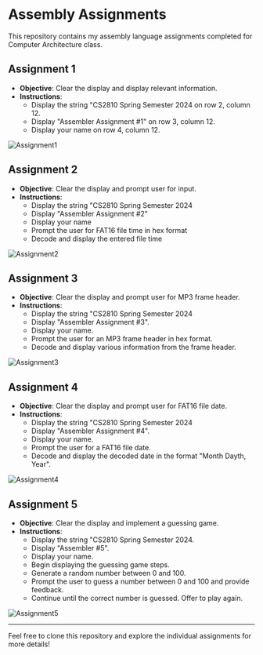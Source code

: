 # Assembly Assignments

This repository contains my assembly language assignments completed for Computer Architecture class.

## Assignment 1

- **Objective**: Clear the display and display relevant information.
- **Instructions**:
  - Display the string "CS2810 Spring Semester 2024 on row 2, column 12.
  - Display "Assembler Assignment #1" on row 3, column 12.
  - Display your name on row 4, column 12.
 
![Assignment1](https://github.com/Bradon-Barfuss/Assembly-Programs-/raw/main/Assembly%201%20Hello%20World/FirstAssignmentPicture.png)

## Assignment 2

- **Objective**: Clear the display and prompt user for input.
- **Instructions**:
  - Display the string "CS2810 Spring Semester 2024
  - Display "Assembler Assignment #2"
  - Display your name
  - Prompt the user for FAT16 file time in hex format
  - Decode and display the entered file time

![Assignment2](https://github.com/Bradon-Barfuss/Assembly-Programs-/raw/main/Assembly%202%20FAT16%20File%20time%20decoding/Fat16TimeFilePicture.png)


## Assignment 3

- **Objective**: Clear the display and prompt user for MP3 frame header.
- **Instructions**:
  - Display the string "CS2810 Spring Semester 2024
  - Display "Assembler Assignment #3".
  - Display your name.
  - Prompt the user for an MP3 frame header in hex format.
  - Decode and display various information from the frame header.

![Assignment3](https://github.com/Bradon-Barfuss/Assembly-Programs-/raw/main/Assembly%203%20MP3%20Frame%20Header%20decoding/MP3FilePicture.png)

## Assignment 4

- **Objective**: Clear the display and prompt user for FAT16 file date.
- **Instructions**:
  - Display the string "CS2810 Spring Semester 2024
  - Display "Assembler Assignment #4".
  - Display your name.
  - Prompt the user for a FAT16 file date.
  - Decode and display the decoded date in the format "Month Dayth, Year".

![Assignment4](https://github.com/Bradon-Barfuss/Assembly-Programs-/raw/main/Assembly%204%20FAT16%20File%20Date%20Decoding/DataFat16Picture.png)

## Assignment 5

- **Objective**: Clear the display and implement a guessing game.
- **Instructions**:
  - Display the string "CS2810 Spring Semester 2024.
  - Display "Assembler #5".
  - Display your name.
  - Begin displaying the guessing game steps.
  - Generate a random number between 0 and 100.
  - Prompt the user to guess a number between 0 and 100 and provide feedback.
  - Continue until the correct number is guessed. Offer to play again.

![Assignment5](https://github.com/Bradon-Barfuss/Assembly-Programs-/raw/main/Assembly%205%20Number%20Guessing%20Game/GuessingGamePicture.png)

---

Feel free to clone this repository and explore the individual assignments for more details!
